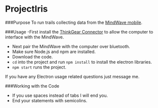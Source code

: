 # ProjectIris
 ###Purpose
 To run trails collecting data from the [MindWave mobile](http://store.neurosky.com/pages/mindwave). 
 
 ###Usage
 -First install the [ThinkGear Connector](http://developer.neurosky.com/docs/doku.php?id=thinkgear_connector_tgc) to allow the computer to interface with the MindWave.
 - Next pair the MindWave with the computer over bluetooth.
 - Make sure Node.js and npm are installed. 
 - Download the code.
 - `cd` into the project and run `npm install` to install the electron libraries.
 - `npm start` runs the project. 

 If you have any Electron usage related questions just message me. 
 
 ###Working with the Code
 - If you use spaces instead of tabs I will end you. 
 - End your statements with semicolins.
